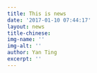 ```yaml
---
title: This is news
date: '2017-01-10 07:44:17'
layout: news
title-chinese: 
img-name: ''
img-alt: ''
author: Yan Ting
excerpt: ''
---
```

